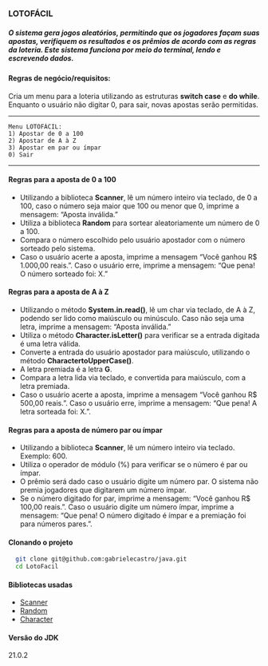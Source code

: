 
### LOTOFÁCIL



##### O sistema gera jogos aleatórios, permitindo que os jogadores façam suas apostas, verifiquem os resultados e os prêmios de acordo com as regras da loteria. Este sistema funciona por meio do terminal, lendo e escrevendo dados.

#### Regras de negócio/requisitos:
Cria um menu para a loteria utilizando as estruturas **switch case** e **do while**. Enquanto
o usuário não digitar 0, para sair, novas apostas serão permitidas.
**************************
    Menu LOTOFÁCIL:
    1) Apostar de 0 a 100
    2) Apostar de A à Z
    3) Apostar em par ou ímpar
    0) Sair
**************************

#### Regras para a aposta de 0 a 100
- Utilizando a biblioteca **Scanner**, lê um número inteiro via teclado, de 0 a 100, caso o número seja maior que 100 ou menor que 0, imprime a mensagem: “Aposta inválida.”
- Utiliza a biblioteca **Random** para sortear aleatoriamente um número de 0 a 100.
- Compara o número escolhido pelo usuário apostador com o número sorteado pelo sistema.
- Caso o usuário acerte a aposta, imprime a mensagem “Você ganhou R$ 1.000,00 reais.”. Caso o usuário erre, imprime a mensagem: “Que pena! O número sorteado foi: X.”

#### Regras para a aposta de A à Z
- Utilizando o método **System.in.read()**, lê um char via teclado, de A à Z, podendo ser lido como maiúsculo ou minúsculo. Caso não seja uma letra, imprime a mensagem: “Aposta inválida.”
- Utiliza o método **Character.isLetter()** para verificar se a entrada digitada é uma letra válida.
- Converte a entrada do usuário apostador para maiúsculo, utilizando o método **CharactertoUpperCase()**.
- A letra premiada é a letra **G**.
- Compara a letra lida via teclado, e convertida para maiúsculo, com a letra premiada.
- Caso o usuário acerte a aposta, imprime a mensagem “Você ganhou R$ 500,00 reais.”. Caso o usuário erre, imprime a mensagem: “Que pena! A letra sorteada foi: X.”.

#### Regras para a aposta de número par ou ímpar
- Utilizando a biblioteca **Scanner**, lê um número inteiro via teclado. Exemplo: 600.
- Utiliza o operador de módulo (%) para verificar se o número é par ou ímpar.
- O prêmio será dado caso o usuário digite um número par. O sistema não premia jogadores que digitarem um número ímpar.
- Se o número digitado for par, imprime a mensagem: “Você ganhou R$ 100,00 reais.”. Caso o usuário digite um número ímpar, imprime a mensagem: “Que pena! O número digitado é ímpar e a premiação foi para números pares.”.

#### Clonando o projeto

```bash
  git clone git@github.com:gabrielecastro/java.git
  cd LotoFacil
```

#### Bibliotecas usadas
- [Scanner](https://docs.oracle.com/javase/8/docs/api/java/util/Scanner.html)
- [Random](https://docs.oracle.com/javase/8/docs/api/java/util/Random.html)
- [Character](https://docs.oracle.com/javase/8/docs/api/java/lang/Character.html)

#### Versão do JDK
21.0.2
